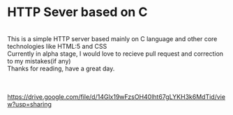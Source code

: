 # HTTP Sever based on C
<br>
This is a simple HTTP server based mainly on C language and other core technologies like HTML:5 and CSS <br>
Currently in alpha stage, I would love to recieve pull request and correction to my mistakes(if any) <br>
Thanks for reading, have a great day.
 <br>
 <br>
 <br>
    
https://drive.google.com/file/d/14Glx19wFzsOH40lht67gLYKH3k6MdTid/view?usp=sharing

